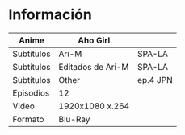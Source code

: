 # Información

| Anime | Aho Girl | |
| --- | --- | --- |
| Subtítulos | Ari-M | SPA-LA |
| Subtítulos | Editados de Ari-M | SPA-LA |
| Subtítulos | Other | ep.4 JPN |
| Episodios | 12 |
| Video | 1920x1080 x.264 |
| Formato | Blu-Ray |
